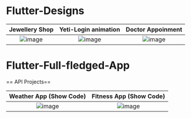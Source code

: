 # Flutter-Designs


Jewellery Shop  |  Yeti-Login animation |  Doctor Appoinment
:-------------------------:|:-------------------------:|:-------------------------:
![image](https://github.com/iqbalriiaz/Flutter-Showcase/blob/main/res/jwellery-shop.gif?raw=true) | ![image](https://raw.githubusercontent.com/iqbalriiaz/Flutter-Showcase/main/res/yeti-login-animation.gif) | ![image](https://github.com/iqbalriiaz/Project-Showcase/blob/main/res/doctor-appointment-app.gif?raw=true)


# Flutter-Full-fledged-App

== API Projects==


Weather App (Show Code)  |  Fitness App (Show Code)  
:-------------------------:|:-------------------------:
![image](https://raw.githubusercontent.com/iqbalriiaz/Project-Showcase/main/res/weather-app.gif) | ![image](https://github.com/iqbalriiaz/Project-Showcase/blob/main/res/fitness-app.gif?raw=true) |
